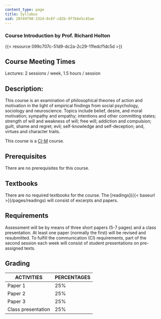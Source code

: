```yaml
---
content_type: page
title: Syllabus
uid: 28f49f90-332d-0c8f-c82b-977b6e5c45ae
---
```


### Course Introduction by Prof. Richard Holton

{{< resource 099c707c-51d9-dc2a-2c29-11fedcf1dc5d >}}

Course Meeting Times
--------------------

Lectures: 2 sessions / week, 1.5 hours / session

Description:
------------

This course is an examination of philosophical theories of action and motivation in the light of empirical findings from social psychology, sociology and neuroscience. Topics include belief, desire, and moral motivation; sympathy and empathy; intentions and other committing states; strength of will and weakness of will; free will; addiction and compulsion; guilt, shame and regret; evil; self-knowledge and self-deception; and, virtues and character traits.

This course is a [CI-M](http://web.mit.edu/commreq/background.html) course.

Prerequisites
-------------

There are no prerequisites for this course.

Textbooks
---------

There are no required textbooks for the course. The [readings]({{< baseurl >}}/pages/readings) will consist of excerpts and papers.

Requirements
------------

Assessment will be by means of three short papers (5-7 pages) and a class presentation. At least one paper (normally the first) will be revised and resubmitted. To fulfill the communication (CI) requirements, part of the second session each week will consist of student presentations on pre-assigned texts.

Grading
-------

| ACTIVITIES | PERCENTAGES |
| --- | --- |
| Paper 1 | 25% |
| Paper 2 | 25% |
| Paper 3 | 25% |
| Class presentation | 25%